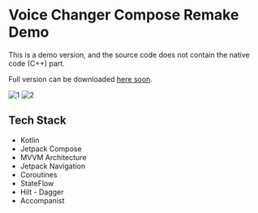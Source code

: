 # Voice Changer Compose Remake Demo

This is a demo version, and the source code does not contain the native code (C++) part.

Full version can be downloaded 
[here soon]().

![1]()
![2]()

## Tech Stack
- Kotlin
- Jetpack Compose
- MVVM Architecture
- Jetpack Navigation
- Coroutines
- StateFlow
- Hilt - Dagger
- Accompanist